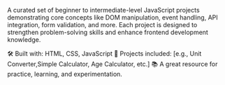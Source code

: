 
A curated set of beginner to intermediate-level JavaScript projects demonstrating core concepts like DOM manipulation, event handling, API integration, form validation, and more. Each project is designed to strengthen problem-solving skills and enhance frontend development knowledge.

🛠️ Built with: HTML, CSS, JavaScript
🎯 Projects included: [e.g., Unit Converter,Simple Calculator, Age Calculator, etc.]
📚 A great resource for practice, learning, and experimentation.
